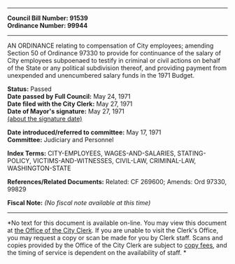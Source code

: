 * * * * *  
  
**Council Bill Number: [](#h0)[](#h2)91539**   
**Ordinance Number: 99944**  
  
* * * * *  
  
AN ORDINANCE relating to compensation of City employees; amending Section 50 of Ordinance 97330 to provide for continuance of the salary of City employees subpoenaed to testify in criminal or civil actions on behalf of the State or any political subdivision thereof, and providing payment from unexpended and unencumbered salary funds in the 1971 Budget.  
  
**Status:** Passed   
**Date passed by Full Council:** May 24, 1971   
**Date filed with the City Clerk:** May 27, 1971   
**Date of Mayor's signature:** May 27, 1971   
[(about the signature date)](/~public/approvaldate.htm)   
  
  
**Date introduced/referred to committee:** May 17, 1971   
**Committee:** Judiciary and Personnel   
  
**Index Terms:** CITY-EMPLOYEES, WAGES-AND-SALARIES, STATING-POLICY, VICTIMS-AND-WITNESSES, CIVIL-LAW, CRIMINAL-LAW, WASHINGTON-STATE  
  
**References/Related Documents:** Related: CF 269600; Amends: Ord 97330, 99829  
  
**Fiscal Note:** *(No fiscal note available at this time)*  
  
* * * * *  
  
*No text for this document is available on-line. You may view this document at [the Office of the City Clerk](http://www.seattle.gov/leg/clerk/contactUs.htm). If you are unable to visit the Clerk's Office, you may request a copy or scan be made for you by Clerk staff. Scans and copies provided by the Office of the City Clerk are subject to [copy fees](http://clerk.seattle.gov/~public/clerkfees.htm), and the timing of service is dependent on the availability of staff. *  
  
  
